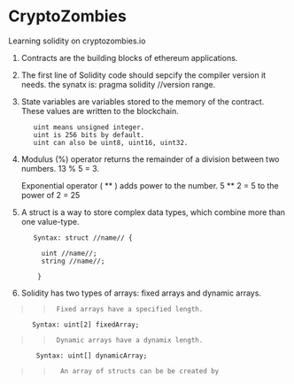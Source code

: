 # CryptoZombies
Learning solidity on cryptozombies.io

1) Contracts are the building blocks of ethereum applications.


2) The first line of Solidity code should sepcify the compiler version it needs. the synatx is: pragma solidity //version range.


3) State variables are variables stored to the memory of the contract. These values are written to the blockchain. 
        
          uint means unsigned integer. 
          uint is 256 bits by default.
          uint can also be uint8, uint16, uint32.
          
          
4) Modulus (%) operator returns the remainder of a division between two numbers.
          13 % 5 = 3.
          
   Exponential operator ( ** ) adds power to the number.
          5 ** 2 = 5 to the power of 2 = 25
          
          
5) A struct is a way to store complex data types, which combine more than one value-type. 

          Syntax: struct //name// {
          
            uint //name//;
            string //name//;
            
           }
           
           
6) Solidity has two types of arrays: fixed arrays and dynamic arrays.

>>      Fixed arrays have a specified length.

          Syntax: uint[2] fixedArray;
          
        
>>      Dynamic arrays have a dynamix length.
        
           Syntax: uint[] dynamicArray;
           
           
>>       An array of structs can be be created by 
  
